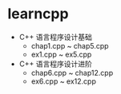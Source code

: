 # learncpp
- C++ 语言程序设计基础
  - chap1.cpp ~ chap5.cpp
  - ex1.cpp ~ ex5.cpp
- C++ 语言程序设计进阶
  - chap6.cpp ~ chap12.cpp
  - ex6.cpp ~ ex12.cpp